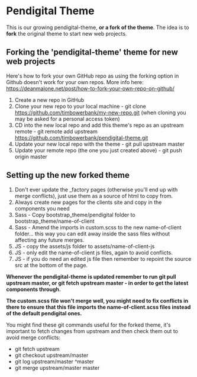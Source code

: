 # Pendigital Theme
This is our growing pendigital-theme, **or a fork of the theme**. The idea is to **fork** the original theme to start new web projects.

## Forking the 'pendigital-theme' theme for new web projects
Here's how to fork your own GitHub repo as using the forking option in Github doesn't work for your own repos. More info here: https://deanmalone.net/post/how-to-fork-your-own-repo-on-github/

1. Create a new repo in GitHub
2. Clone your new repo to your local machine - git clone https://github.com/timbowerbank/my-new-repo.git (when cloning you may be asked for a personal access token)
3. CD into the new local repo and add this theme's repo as an upstream remote - git remote add upstream https://github.com/timbowerbank/pendigital-theme.git
4. Update your new local repo with the theme - git pull upstream master
5. Update your remote repo (the one you just created above) - git push origin master


## Setting up the new forked theme
1. Don't ever update the _factory pages (otherwise you'll end up with merge conflicts), just use them as a source of html to copy from.
2. Always create new pages for the clients site and copy in the components you need
3. Sass - Copy bootstrap_theme/pendigital folder to bootstrap_theme/name-of-client
4. Sass - Amend the imports in custom.scss to the new name-of-client folder... this way you can edit away inside the sass files without affecting any future merges.
5. JS - copy the assets/js folder to assets/name-of-client-js
6. JS - only edit the name-of-client js files, again to avoid conflicts.
7. JS - if you do need an edited js file then remember to repoint the source src at the bottom of the page.


**Whenever the pendigital-theme is updated remember to run git pull upstream master, or git fetch upstream master - in order to get the latest components through.**

**The custom.scss file won't merge well, you might need to fix conflicts in there to ensure that this file imports the name-of-client.scss files instead of the default pendigital ones.**


You might find these git commands useful for the forked theme, it's important to fetch changes from upstream and then check them out to avoid merge conflicts:
* git fetch upstream
* git checkout upstream/master
* git log upstream/master ^master
* git merge upstream/master master